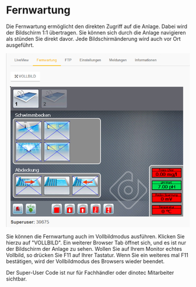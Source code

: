 # Fernwartung


Die Fernwartung ermöglicht den direkten Zugriff auf die Anlage. Dabei wird der Bildschirm 1:1 übertragen.
Sie können sich durch die Anlage navigieren als stünden Sie direkt davor.
Jede Bildschirmänderung wird auch vor Ort ausgeführt.

![image alt text](../assets/vnc.png)

Sie können die Fernwartung auch im Vollbildmodus ausführen. Klicken Sie hierzu auf "VOLLBILD".
Ein weiterer Browser Tab öffnet sich, und es ist nur der Bildschirm der Anlage zu sehen. Wollen Sie auf Ihrem Monitor echtes Vollbild, so drücken Sie F11 auf Ihrer Tastatur.
Wenn Sie ein weiteres mal F11 bestätigen, wird der Vollbildmodus des Browsers wieder beendet.

Der Super-User Code ist nur für Fachhändler oder dinotec Mitarbeiter sichtbar.